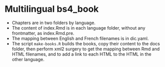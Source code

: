 # Multilingual bs4_book

* Chapters are in two folders by language.
* The content of index.Rmd is in each language folder, without any frontmatter, as index.Rmd.pre.
* The mapping between English and French filenames is in dic.yaml.
* The script `make-books.R` builds the books, copy their content to the docs folder, then perform xml2 surgery to get the mapping between Rmd and HTML filenames, and to add a link to each HTML to the HTML in the other language.
